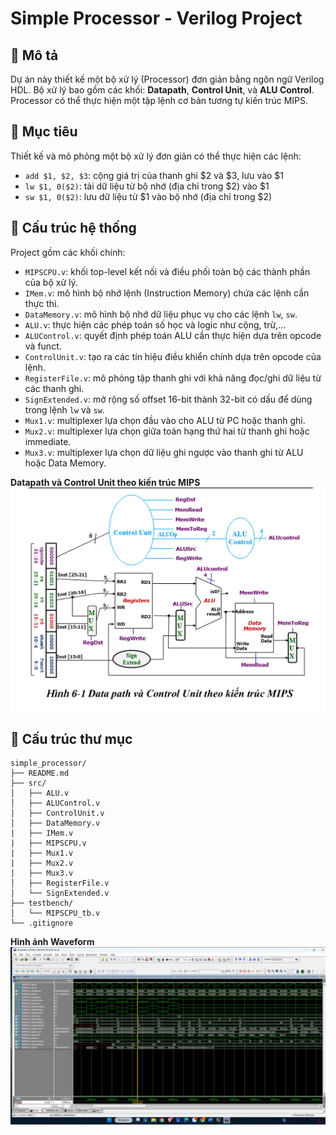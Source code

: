 # Simple Processor - Verilog Project

## 📌 Mô tả
Dự án này thiết kế một bộ xử lý (Processor) đơn giản bằng ngôn ngữ Verilog HDL. Bộ xử lý bao gồm các khối: **Datapath**, **Control Unit**, và **ALU Control**. Processor có thể thực hiện một tập lệnh cơ bản tương tự kiến trúc MIPS.

## 🎯 Mục tiêu
Thiết kế và mô phỏng một bộ xử lý đơn giản có thể thực hiện các lệnh:
- `add $1, $2, $3`: cộng giá trị của thanh ghi $2 và $3, lưu vào $1
- `lw $1, 0($2)`: tải dữ liệu từ bộ nhớ (địa chỉ trong $2) vào $1
- `sw $1, 0($2)`: lưu dữ liệu từ $1 vào bộ nhớ (địa chỉ trong $2)

## 🧱 Cấu trúc hệ thống

Project gồm các khối chính:
- `MIPSCPU.v`: khối top-level kết nối và điều phối toàn bộ các thành phần của bộ xử lý.
- `IMem.v`: mô hình bộ nhớ lệnh (Instruction Memory) chứa các lệnh cần thực thi.
- `DataMemory.v`: mô hình bộ nhớ dữ liệu phục vụ cho các lệnh `lw`, `sw`.
- `ALU.v`: thực hiện các phép toán số học và logic như cộng, trừ,...
- `ALUControl.v`: quyết định phép toán ALU cần thực hiện dựa trên opcode và funct.
- `ControlUnit.v`: tạo ra các tín hiệu điều khiển chính dựa trên opcode của lệnh.
- `RegisterFile.v`: mô phỏng tập thanh ghi với khả năng đọc/ghi dữ liệu từ các thanh ghi.
- `SignExtended.v`: mở rộng số offset 16-bit thành 32-bit có dấu để dùng trong lệnh `lw` và `sw`.
- `Mux1.v`: multiplexer lựa chọn đầu vào cho ALU từ PC hoặc thanh ghi.
- `Mux2.v`: multiplexer lựa chọn giữa toán hạng thứ hai từ thanh ghi hoặc immediate.
- `Mux3.v`: multiplexer lựa chọn dữ liệu ghi ngược vào thanh ghi từ ALU hoặc Data Memory.


**Datapath và Control Unit theo kiến trúc MIPS**
![](./MIP.png)

## 📂 Cấu trúc thư mục

```text
simple_processor/
├── README.md
├── src/
│   ├── ALU.v
│   ├── ALUControl.v
│   ├── ControlUnit.v
│   ├── DataMemory.v
|   ├── IMem.v
|   ├── MIPSCPU.v
|   ├── Mux1.v
|   ├── Mux2.v
|   ├── Mux3.v
│   ├── RegisterFile.v
│   └── SignExtended.v
├── testbench/
│   └── MIPSCPU_tb.v
└── .gitignore
```

**Hình ảnh Waveform**
![](./waveform.png)

